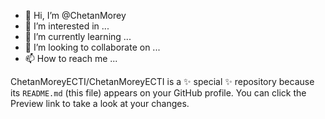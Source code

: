 - 👋 Hi, I’m @ChetanMorey
- 👀 I’m interested in ...
- 🌱 I’m currently learning ...
- 💞️ I’m looking to collaborate on ...
- 📫 How to reach me ...

ChetanMoreyECTI/ChetanMoreyECTI is a ✨ special ✨ repository because its `README.md` (this file) appears on your GitHub profile.
You can click the Preview link to take a look at your changes.
